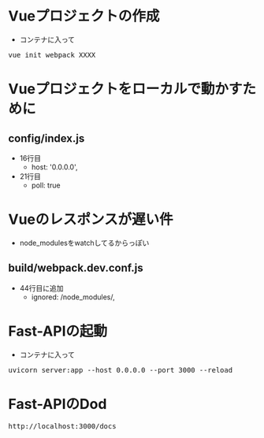 # Vueプロジェクトの作成
* コンテナに入って
<pre>vue init webpack XXXX</pre>

# Vueプロジェクトをローカルで動かすために
## config/index.js
* 16行目
  * host: '0.0.0.0',
* 21行目
  * poll: true

# Vueのレスポンスが遅い件
* node_modulesをwatchしてるからっぽい
## build/webpack.dev.conf.js
* 44行目に追加
  * ignored: /node_modules/,



# Fast-APIの起動
* コンテナに入って
<pre>uvicorn server:app --host 0.0.0.0 --port 3000 --reload</pre>

# Fast-APIのDod
<pre>http://localhost:3000/docs</pre>